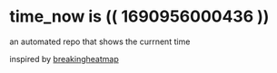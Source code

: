 # time_now is (( 1690956000436 ))

an automated repo that shows the currnent time

inspired by [breakingheatmap](https://github.com/breakingheatmap/breakingheatmap)